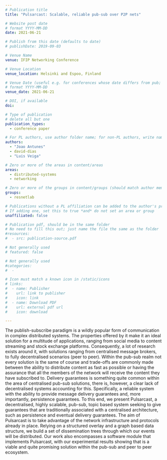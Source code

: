 ```yaml
---
# Publication title
title: "Pulsarcast: Scalable, reliable pub-sub over P2P nets"

# Website post date
# format YYYY-MM-DD
date: 2021-06-21

# Publish from this date (defaults to date)
# publishDate: 2019-09-03

# Venue Name
venue: IFIP Networking Conference

# Venue Location
venue_location: Helsinki and Espoo, Finland

# Venue Date (useful e.g. for conferences whose date differs from pub; defaults to date)
# format YYYY-MM-DD
venue_date: 2021-06-21

# DOI, if available
doi:

# Type of publication
# delete all but one
publication_types:
  - conference paper

# For PL authors, use author folder name; for non-PL authors, write name as in paper within ""
authors:
  - "Joao Antunes"
  - david-dias
  - "Luis Veiga"

# Zero or more of the areas in content/areas
areas:
  - distributed-systems
  - networking

# Zero or more of the groups in content/groups (should match author membership)
groups:
  - resnetlab

# Publications without a PL affiliation can be added to the author's profile without showing up elsewhere
# If adding one, set this to true *and* do not set an area or group
unaffiliated: false

# Publication pdf, should be in the same folder
# No need to fill this out; just name the file the same as the folder
#resources:
#  - src: publication-source.pdf

# Not generally used
# featured: false

# Not generally used
#categories:
#  -

# Icon must match a known icon in /static/icons
# links:
#  - name: Publisher
#    url: link to publisher
#    icon: link
#  - name: Download PDF
#    url: external pdf url
#    icon: download

---
```


The publish-subscribe paradigm is a wildly popular
form of communication in complex distributed systems. The properties 
offered by it make it an ideal solution for a multitude of
applications, ranging from social media to content streaming and
stock exchange platforms. Consequently, a lot of research exists
around it, with solutions ranging from centralised message brokers,
to fully decentralised scenarios (peer to peer).
Within the pub-sub realm not every solution is the same of course
and trade-offs are commonly made between the ability to distribute
content as fast as possible or having the assurance that all the
members of the network will receive the content they have subscribed
to. Delivery guarantees is something quite common within the area
of centralised pub-sub solutions, there is, however, a clear lack
of decentralised systems accounting for this. Specifically, a reliable
system with the ability to provide message delivery guarantees and,
more importantly, persistence guarantees. To this end, we present
Pulsarcast, a decentralised, highly scalable, pub-sub, topic based
system seeking to give guarantees that are traditionally associated
with a centralised architecture, such as persistence and eventual
delivery guarantees.
The aim of Pulsarcast is to take advantage of the network
infrastructure and protocols already in place. Relying on a structured
overlay and a graph based data structure, we build a set of
dissemination trees through which our events will be distributed.
Our work also encompasses a software module that implements
Pulsarcast, with our experimental results showing that is a viable
and quite promising solution within the pub-sub and peer to peer
ecosystem.
